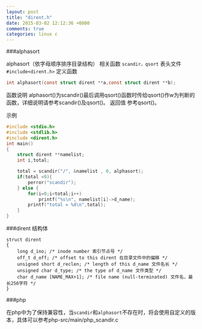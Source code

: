 ```yaml
---
layout: post
title: "dirent.h"
date: 2015-03-02 12:12:36 +0800
comments: true
categories: linux c
---
```


###alphasort

alphasort（依字母顺序排序目录结构）
相关函数 <code>scandir，qsort</code>
表头文件 <code>#include<dirent.h></code>
定义函数 
``` C
int alphasort(const struct dirent **a,const struct dirent **b);
```
函数说明 alphasort()为scandir()最后调用qsort()函数时传给qsort()作w为判断的函数，详细说明请参考scandir()及qsort()。
返回值 参考qsort()。

<!-- more -->

示例

``` C
#include <stdio.h>
#include <stdlib.h>
#include <dirent.h>
int main()
{
    struct dirent **namelist;
    int i,total;

    total = scandir("/", &namelist , 0, alphasort);
    if(total <0){
        perror("scandir");
    } else {
        for(i=0;i<total;i++)
            printf("%s\n", namelist[i]->d_name);
        printf("total = %d\n",total);
    }
}
```
###dirent 结构体

```
struct dirent
{
    long d_ino; /* inode number 索引节点号 */
    off_t d_off; /* offset to this dirent 在目录文件中的偏移 */
    unsigned short d_reclen; /* length of this d_name 文件名长 */
    unsigned char d_type; /* the type of d_name 文件类型 */
    char d_name [NAME_MAX+1]; /* file name (null-terminated) 文件名，最长256字符 */
}

```
###php

在php中为了保持兼容性，当<code>scandir</code>和<code>alphasort</code>不存在时，将会使用自定义的版本，具体可以参考php-src/main/php_scandir.c